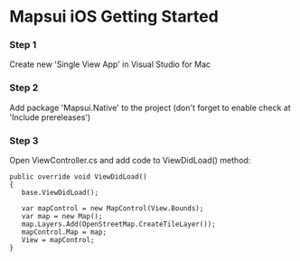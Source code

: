 # Mapsui iOS Getting Started

### Step 1 

Create new 'Single View App' in Visual Studio for Mac

### Step 2

Add package 'Mapsui.Native' to the project (don't forget to enable check at 'Include prereleases')

### Step 3

Open ViewController.cs and add code to ViewDidLoad() method:

```
public override void ViewDidLoad()
{
   base.ViewDidLoad();

   var mapControl = new MapControl(View.Bounds);
   var map = new Map();
   map.Layers.Add(OpenStreetMap.CreateTileLayer());
   mapControl.Map = map;
   View = mapControl;
}
```
